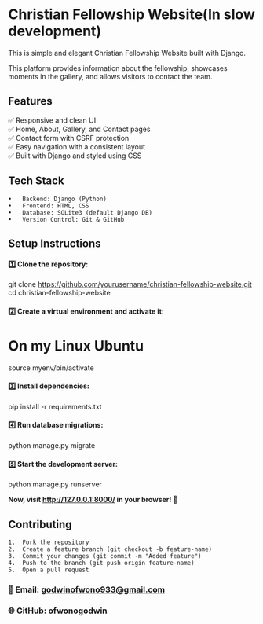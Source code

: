 
# Christian Fellowship Website(In slow development)

This is  simple and elegant Christian Fellowship Website built with Django. 

This platform provides information about the fellowship, showcases moments in the gallery, and allows visitors to contact the team.

## Features

✅ Responsive and clean UI<br>
✅ Home, About, Gallery, and Contact pages<br>
✅ Contact form with CSRF protection<br>
✅ Easy navigation with a consistent layout<br>
✅ Built with Django and styled using CSS<br>

## Tech Stack

	•	Backend: Django (Python)
	•	Frontend: HTML, CSS
	•	Database: SQLite3 (default Django DB)
	•	Version Control: Git & GitHub



## Setup Instructions

#### 1️⃣ Clone the repository:

git clone https://github.com/yourusername/christian-fellowship-website.git
cd christian-fellowship-website

#### 2️⃣ Create a virtual environment and activate it:

# On my Linux Ubuntu
source myenv/bin/activate

#### 3️⃣ Install dependencies:

pip install -r requirements.txt

#### 4️⃣ Run database migrations:

python manage.py migrate

#### 5️⃣ Start the development server:

python manage.py runserver

**Now, visit http://127.0.0.1:8000/ in your browser! 🎉**



## Contributing

	1.	Fork the repository
	2.	Create a feature branch (git checkout -b feature-name)
	3.	Commit your changes (git commit -m "Added feature")
	4.	Push to the branch (git push origin feature-name)
	5.	Open a pull request


### 📧 Email: godwinofwono933@gmail.com
### 🌐 GitHub: ofwonogodwin

